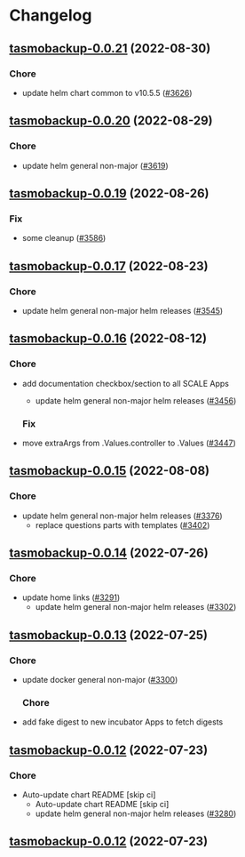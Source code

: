 # Changelog



## [tasmobackup-0.0.21](https://github.com/truecharts/charts/compare/tasmobackup-0.0.20...tasmobackup-0.0.21) (2022-08-30)

### Chore

- update helm chart common to v10.5.5 ([#3626](https://github.com/truecharts/charts/issues/3626))




## [tasmobackup-0.0.20](https://github.com/truecharts/charts/compare/tasmobackup-0.0.19...tasmobackup-0.0.20) (2022-08-29)

### Chore

- update helm general non-major ([#3619](https://github.com/truecharts/charts/issues/3619))




## [tasmobackup-0.0.19](https://github.com/truecharts/charts/compare/tasmobackup-0.0.17...tasmobackup-0.0.19) (2022-08-26)

### Fix

- some cleanup ([#3586](https://github.com/truecharts/charts/issues/3586))




## [tasmobackup-0.0.17](https://github.com/truecharts/charts/compare/tasmobackup-0.0.16...tasmobackup-0.0.17) (2022-08-23)

### Chore

- update helm general non-major helm releases ([#3545](https://github.com/truecharts/charts/issues/3545))




## [tasmobackup-0.0.16](https://github.com/truecharts/charts/compare/tasmobackup-0.0.15...tasmobackup-0.0.16) (2022-08-12)

### Chore

- add documentation checkbox/section to all SCALE Apps
  - update helm general non-major helm releases ([#3456](https://github.com/truecharts/charts/issues/3456))

  ### Fix

- move extraArgs from .Values.controller to .Values ([#3447](https://github.com/truecharts/charts/issues/3447))




## [tasmobackup-0.0.15](https://github.com/truecharts/charts/compare/tasmobackup-0.0.14...tasmobackup-0.0.15) (2022-08-08)

### Chore

- update helm general non-major helm releases ([#3376](https://github.com/truecharts/charts/issues/3376))
  - replace questions parts with templates ([#3402](https://github.com/truecharts/charts/issues/3402))




## [tasmobackup-0.0.14](https://github.com/truecharts/apps/compare/tasmobackup-0.0.13...tasmobackup-0.0.14) (2022-07-26)

### Chore

- update home links ([#3291](https://github.com/truecharts/apps/issues/3291))
  - update helm general non-major helm releases ([#3302](https://github.com/truecharts/apps/issues/3302))




## [tasmobackup-0.0.13](https://github.com/truecharts/apps/compare/tasmobackup-0.0.12...tasmobackup-0.0.13) (2022-07-25)

### Chore

- update docker general non-major ([#3300](https://github.com/truecharts/apps/issues/3300))

  ### Chore

- add fake digest to new incubator Apps to fetch digests




## [tasmobackup-0.0.12](https://github.com/truecharts/apps/compare/tasmobackup-0.0.11...tasmobackup-0.0.12) (2022-07-23)

### Chore

- Auto-update chart README [skip ci]
  - Auto-update chart README [skip ci]
  - update helm general non-major helm releases ([#3280](https://github.com/truecharts/apps/issues/3280))




## [tasmobackup-0.0.12](https://github.com/truecharts/apps/compare/tasmobackup-0.0.11...tasmobackup-0.0.12) (2022-07-23)
